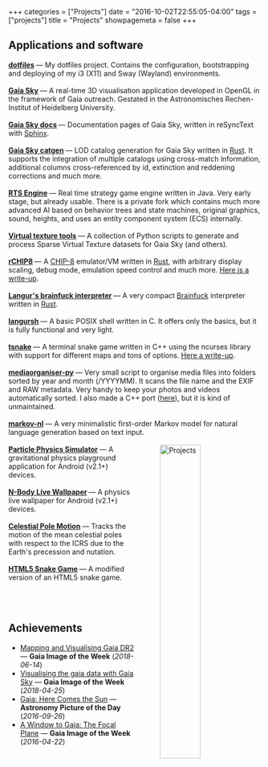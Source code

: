 +++
categories = ["Projects"]
date = "2016-10-02T22:55:05-04:00"
tags = ["projects"]
title = "Projects"
showpagemeta = false
+++

## Applications and software

<article>
<strong><a href="https://codeberg.org/langurmonkey/dotfiles">dotfiles</a> <i class="fa-tss fa fa-linux"></i> <i class="fa-tss fa fa-gitea"></i></strong> &mdash; My dotfiles project. Contains the configuration, bootstrapping and deploying of my i3 (X11) and Sway (Wayland) environments.
</article>
<br />
<article>
<strong><a href="https://gaiasky.space">Gaia Sky</a> <i class="fa-tss fa fa-linux"></i> <i class="fa-tss fa fa-apple"></i> <i class="fa-tss fa fa-windows"></i></strong> &mdash; A real-time 3D visualisation application developed in OpenGL in the framework of Gaia outreach. Gestated in the Astronomisches Rechen-Institut of Heidelberg University.
</article>
<br />
<article>
<strong><a href="http://docs.gaiasky.space">Gaia Sky docs</a> <i class="fa-tss fa fa-linux"></i> <i class="fa-tss fa fa-book"></i></strong> &mdash; Documentation pages of Gaia Sky, written in reSyncText with <a href="https://www.spninx-doc.org">Sphinx</a>.
</article>
<br />
<article>
<strong><a href="https://codeberg.org/gaiasky/gaiasky-catgen">Gaia Sky catgen</a> <i class="fa-tss fa fa-linux"></i> <i class="fa-tss fa fa-gitea"></i></strong> &mdash; LOD catalog generation for Gaia Sky written in <a href="https://rust-lang.org">Rust</a>. It supports the integration of multiple catalogs using cross-match information, additional columns cross-referenced by id, extinction and reddening corrections and much more.
</article>
<br />
<article>
<strong><a href="/projects/rts-engine">RTS Engine</a> <i class="fa-tss fa fa-linux"></i> <i class="fa-tss fa fa-gitea"></i></strong> &mdash; Real time strategy game engine written in Java. Very early stage, but already usable. There is a private fork which contains much more advanced AI based on behavior trees and state machines, original graphics, sound, heights, and uses an entity component system (ECS) internally.
</article>
<br />
<article>
<strong><a href="https://codeberg.org/langurmonkey/virtualtexture-tools">Virtual texture tools</a> <i class="fa-tss fa fa-python"></i> <i class="fa-tss fa fa-gitea"></i></strong> &mdash; A collection of Python scripts to generate and process Sparse Virtual Texture datasets for Gaia Sky (and others).
</article>
<br />
<article>
<strong><a href="https://codeberg.org/langurmonkey/rchip8">rCHIP8</a> <i class="fa-tss fa fa-linux"></i> <i class="fa-tss fa fa-gitea"></i></strong> &mdash; A <a href="/blog/2021/chip8-spec">CHIP-8</a> emulator/VM written in <a href="https://rust-lang.org">Rust</a>, with arbitrary display scaling, debug mode, emulation speed control and much more. <a href="/blog/2021/chip8-implementation">Here is a write-up</a>.
</article>
<br />
<article>
<strong><a href="https://codeberg.org/langurmonkey/brainfuck">Langur's brainfuck interpreter</a> <i class="fa-tss fa fa-linux"></i> <i class="fa-tss fa fa-gitea"></i></strong> &mdash; A very compact <a href="http://brainfuck.org/">Brainfuck</a> interpreter written in <a href="https://rust-lang.org">Rust</a>.
</article>
<br />
<article>
<strong><a href="https://gitlab.com/langurmonkey/langursh">langursh</a> <i class="fa-tss fa fa-linux"></i> <i class="fa-tss fa fa-git-square"></i></strong> &mdash; A basic POSIX shell written in C. It offers only the basics, but it is fully functional and very light.
</article>
<br />
<article>
<strong><a href="https://codeberg.org/langurmonkey/tsnake">tsnake</a> <i class="fa-tss fa fa-linux"></i> <i class="fa-tss fa fa-gitea"></i></strong> &mdash; A terminal snake game written in C++ using the ncurses library with support for different maps and tons of options. <a href="/blog/2019/learning-ncurses">Here a write-up</a>.
</article>
<br />
<article>
<strong><a href="https://gitlab.com/langurmonkey/mediaorganiser-py">mediaorganiser-py</a> <i class="fa-tss fa fa-python"></i> <i class="fa-tss fa fa-git-square"></i></strong> &mdash; Very small script to organise media files into folders sorted by year and month (/YYYYMM). It scans the file name and the EXIF and RAW metadata. Very handy to keep your photos and videos automatically sorted. I also made a C++ port (<a href="https://gitlab.com/langurmonkey/mediaorganiser">here</a>), but it is kind of unmaintained.
</article>
<br />
<article>
<strong><a href="https://codeberg.org/langurmonkey/markov-nl">markov-nl</a> <i class="fa-tss fa fa-python"></i> <i class="fa-tss fa fa-gitea"></i></strong> &mdash; A very minimalistic first-order Markov model for natural language generation based on text input.
</article>
<br />
<img src="/img/drawings/projects_col_s.jpg"
alt="Projects"
style="float: right; margin-left: 50px; width: 40%" />

<article>
<strong><a href="/projects/pps/">Particle Physics Simulator</a> <i class="fa-tss fa fa-android"></i></strong> &mdash; A gravitational physics playground application for Android (v2.1+) devices.
</article>
<br />
<article>
<strong><a href="/projects/nblw/">N-Body Live Wallpaper</a> <i class="fa-tss fa fa-android"></i></strong>&mdash; A physics live wallpaper for Android (v2.1+) devices.
</article>
<br />
<article>
<strong><a href="/projects/celestial-pole/">Celestial Pole Motion</a> <i class="fa-tss fa fa-star"></i> <i class="fa-tss fa fa-git-square"></i></strong> &mdash; Tracks the motion of the mean celestial poles with respect to the ICRS due to the Earth's precession and nutation.
</article>
<br />
<article>
<strong><a href="/projects/snake/">HTML5 Snake Game</a> <i class="fa-tss fa fa-html5"></i></strong> &mdash; A modified version of an HTML5 snake game.
</article>
<br/>
<br/>
<br/>

## Achievements

-  [Mapping and Visualising Gaia DR2](https://www.cosmos.esa.int/web/gaia/iow_20180614) &mdash; **Gaia Image of the Week** (*2018-06-14*)
-  [Visualising the gaia data with Gaia Sky](https://www.cosmos.esa.int/web/gaia/gaiadr2_gaiasky) &mdash; **Gaia Image of the Week** (*2018-04-25*)
-  [Gaia: Here Comes the Sun](http://apod.nasa.gov/apod/ap160926.html) &mdash; **Astronomy Picture of the Day** (*2016-09-26*)
-  [A Window to Gaia: The Focal Plane](http://www.cosmos.esa.int/web/gaia/iow_20160422) &mdash; **Gaia Image of the Week** (*2016-04-22*)
